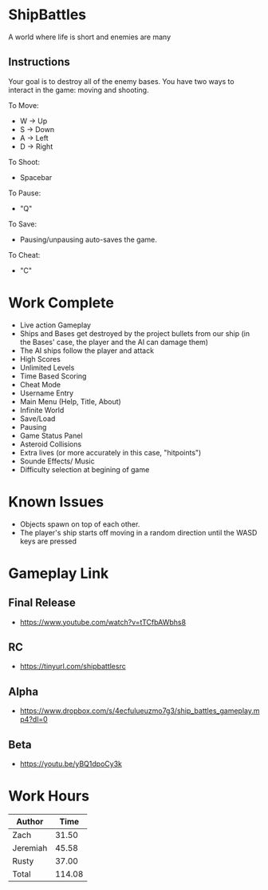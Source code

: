 
# ShipBattles
A world where life is short and enemies are many

## Instructions

Your goal is to destroy all of the enemy bases. You have two ways to interact in the game: moving and shooting.  

To Move:
- W -> Up
- S -> Down
- A -> Left 
- D -> Right

To Shoot:
- Spacebar

To Pause:
- "Q"  

To Save:
- Pausing/unpausing auto-saves the game.

To Cheat:
- "C"

# Work Complete
- Live action Gameplay
- Ships and Bases get destroyed by the project bullets from our ship (in the Bases' case, the player and the AI can damage them)
- The AI ships follow the player and attack
- High Scores
- Unlimited Levels
- Time Based Scoring
- Cheat Mode
- Username Entry
- Main Menu (Help, Title, About)
- Infinite World
- Save/Load
- Pausing
- Game Status Panel
- Asteroid Collisions
- Extra lives (or more accurately in this case, "hitpoints")
- Sounde Effects/ Music
- Difficulty selection at begining of game

# Known Issues
- Objects spawn on top of each other.
- The player's ship starts off moving in a random direction until the WASD keys are pressed

# Gameplay Link

## Final Release
- https://www.youtube.com/watch?v=tTCfbAWbhs8

## RC
- https://tinyurl.com/shipbattlesrc

## Alpha
- https://www.dropbox.com/s/4ecfulueuzmo7g3/ship_battles_gameplay.mp4?dl=0

## Beta
- https://youtu.be/yBQ1dpoCy3k

# Work Hours
|Author | Time| 
|-------|-----|
| Zach | 31.50 |
| Jeremiah | 45.58 |
| Rusty | 37.00 |
|Total  |114.08|
